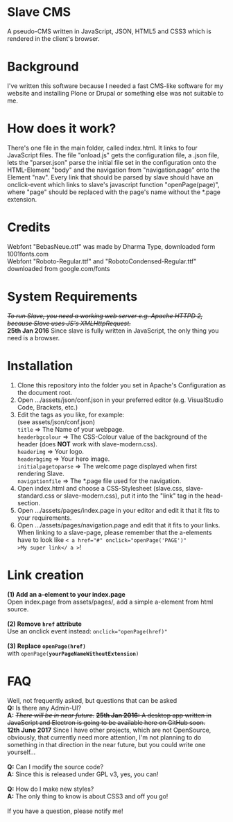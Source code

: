 # Slave CMS
A pseudo-CMS written in JavaScript, JSON, HTML5 and CSS3 which is rendered in the client's browser.

# Background
I've written this software because I needed a fast CMS-like software for my website
and installing Plone or Drupal or something else was not suitable to me.

# How does it work?
There's one file in the main folder, called index.html. It links to four JavaScript files.
The file "onload.js" gets the configuration file, a .json file, lets the "parser.json" parse
the initial file set in the configuration onto the HTML-Element "body" and the navigation
from "navigation.page" onto the Element "nav". Every link that should be parsed by slave
should have an onclick-event which links to slave's javascript function "openPage(page)",
where "page" should be replaced with the page's name without the *.page extension.

# Credits
Webfont "BebasNeue.otf" was made by Dharma Type, downloaded form 1001fonts.com<br>
Webfont "Roboto-Regular.ttf" and "RobotoCondensed-Regular.ttf" downloaded from google.com/fonts

# System Requirements
~~*To run Slave, you need a working web server e.g. Apache HTTPD 2, because Slave uses JS's XMLHttpRequest.*~~<br>
**25th Jan 2016** Since slave is fully written in JavaScript, the only thing you need is a browser.

# Installation
1. Clone this repository into the folder you set in Apache's Configuration as the document root.
2. Open .../assets/json/conf.json in your preferred editor (e.g. VisualStudio Code, Brackets, etc.)
3. Edit the tags as you like, for example:<br>
(see assets/json/conf.json)<br>
<code>title</code> => The Name of your webpage.<br>
<code>headerbgcolour</code> => The CSS-Colour value of the background of the header (does **NOT** work with slave-modern.css).<br>
<code>headerimg</code> => Your logo.<br>
<code>headerbgimg</code> => Your hero image.<br>
<code>initialpagetoparse</code> => The welcome page displayed when first rendering Slave.<br>
<code>navigationfile</code> => The *.page file used for the navigation.<br>
4. Open index.html and choose a CSS-Stylesheet (slave.css, slave-standard.css or slave-modern.css), put it into the "link" tag in the head-section.
5. Open .../assets/pages/index.page in your editor and edit it that it fits to your requirements.
6. Open .../assets/pages/navigation.page and edit that it fits to your links. When linking to a slave-page,
please remember that the a-elements have to look like <code>< a href="#" onclick="openPage('PAGE')" >My super link</ a ></code>!

# Link creation
**(1) Add an a-element to your index.page**<br>
Open index.page from assets/pages/, add a simple a-element from html source.<br><br>
**(2) Remove <code>href</code> attribute**<br>
Use an onclick event instead: <code>onclick="openPage(href)"</code><br><br>
**(3) Replace <code>openPage(href)</code>**<br>
with <code>openPage(**yourPageNameWithoutExtension**)</code>

# FAQ
Well, not frequently asked, but questions that can be asked<br>
**Q:** Is there any Admin-UI?<br>
**A:** ~~*There will be in near future.*~~
~~**25th Jan 2016:** A desktop app written in JavaScript and Electron is going to be available here on GitHub soon.~~<br>
**12th June 2017** Since I have other projects, which are not OpenSource, obviously, that currently need more attention, I'm not planning to do something in that direction in the near future, but you could write one yourself...<br><br>
**Q:** Can I modify the source code?<br>
**A:** Since this is released under GPL v3, yes, you can!<br><br>
**Q:** How do I make new styles?<br>
**A:** The only thing to know is about CSS3 and off you go!<br><br>
If you have a question, please notify me!
